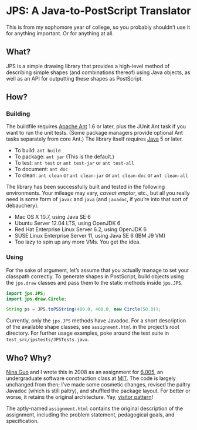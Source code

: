 # JPS: A Java-to-PostScript Translator #

This is from my sophomore year of college, so you probably shouldn’t use
it for anything important.  Or for anything at all.


## What? ##

JPS is a simple drawing library that provides a high-level method of
describing simple shapes (and combinations thereof) using
Java objects, as well as an API for outputting these shapes
as PostScript.


## How? ##

### Building ###

The buildfile requires [Apache Ant][ANT] 1.6 or later, plus the JUnit
Ant task if you want to run the unit tests.  (Some package managers
provide optional Ant tasks separately from core Ant.)  The library
itself requires [Java][JAVAPLAT]&nbsp;5 or later.

  [ANT]: https://ant.apache.org/
  [JAVAPLAT]: https://www.java.com/

-   To build: `ant build`
-   To package: `ant jar` (This is the default.)
-   To test: `ant test` or `ant test-jar` or `ant test-all`
-   To document: `ant doc`
-   To clean: `ant clean` or `ant clean-jar` or `ant clean-doc` or
    `ant clean-all`

The library has been successfully built and tested in the following
environments.  Your mileage may vary, *caveat emptor*, etc., but all you
really need is some form of `javac` and `java` (and `javadoc`,
if you’re into that sort of debauchery).

-   Mac OS&nbsp;X 10.7, using Java&nbsp;SE&nbsp;6
-   Ubuntu Server 12.04 LTS, using OpenJDK&nbsp;6
-   Red&nbsp;Hat Enterprise Linux Server 6.2, using OpenJDK&nbsp;6
-   SUSE Linux Enterprise Server&nbsp;11, using Java&nbsp;SE&nbsp;6
    (IBM&nbsp;J9 VM)
-   Too lazy to spin up any more VMs.  You get the idea.


### Using ###

For the sake of argument, let’s assume that you actually manage to set
your classpath correctly.  To generate shapes in PostScript, build
objects using the `jps.draw` classes and pass them to the static methods
inside `jps.JPS`.

```java
import jps.JPS;
import jps.draw.Circle;

String ps = JPS.toPSString(400.0, 400.0, new Circle(50.0));
```

Currently, only the `jps.JPS` methods have Javadoc.  For a short
description of the available shape classes, see
`assignment.html` in the project’s root directory.  For
further usage examples, poke around the test suite in
`test_src/jpstests/JPSTests.java`.


## Who?  Why? ##

[Nina Guo][GUO] and I wrote this in 2008 as an assignment for
[6.005][6.005], an undergraduate software construction class at
[MIT][MIT].  The code is largely unchanged from then; I’ve made some
cosmetic changes, revised the paltry Javadoc (which is still paltry),
and shuffled the package layout.  For better or worse, it retains the
original architecture.  Yay, [visitor pattern][VISITOR]!

  [GUO]: https://www.linkedin.com/in/ninaguo
    "Nina Guo on LinkedIn"
  [6.005]: https://stellar.mit.edu/S/course/6/sp08/6.005/
    "6.005 Spring 2008"
  [MIT]: https://web.mit.edu/
  [VISITOR]: https://en.wikipedia.org/wiki/Visitor_pattern
    "'Visitor pattern' on Wikipedia"

The aptly-named `assignment.html` contains the original
description of the assignment, including the problem statement,
pedagogical goals, and specification.
